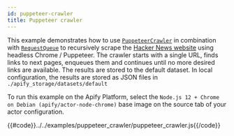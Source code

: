 ```yaml
---
id: puppeteer-crawler
title: Puppeteer crawler
---
```


 This example demonstrates how to use [`PuppeteerCrawler`](/docs/api/puppeteer-crawler)
 in combination with [`RequestQueue`](/docs/api/request-queue) to recursively scrape the
 [Hacker News website](https://news.ycombinator.com) using headless Chrome / Puppeteer.
 The crawler starts with a single URL, finds links to next pages,
 enqueues them and continues until no more desired links are available.
 The results are stored to the default dataset. In local configuration, the results are stored as JSON files in `./apify_storage/datasets/default`

 To run this example on the Apify Platform, select the `Node.js 12 + Chrome on Debian (apify/actor-node-chrome)` base image
 on the source tab of your actor configuration.

{{#code}}../../examples/puppeteer_crawler/puppeteer_crawler.js{{/code}}
